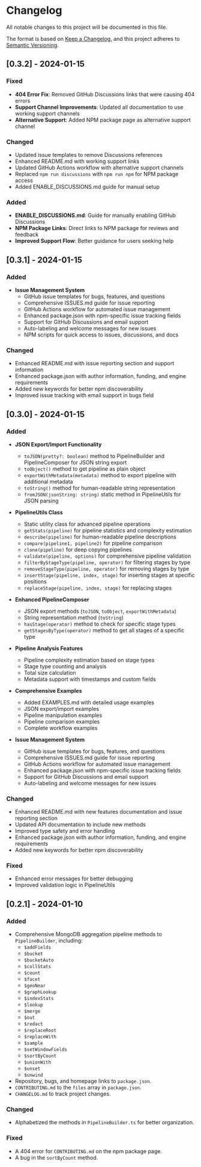 # Changelog

All notable changes to this project will be documented in this file.

The format is based on [Keep a Changelog](https://keepachangelog.com/en/1.0.0/),
and this project adheres to [Semantic Versioning](https://semver.org/spec/v2.0.0.html).

## [0.3.2] - 2024-01-15

### Fixed

- **404 Error Fix**: Removed GitHub Discussions links that were causing 404 errors
- **Support Channel Improvements**: Updated all documentation to use working support channels
- **Alternative Support**: Added NPM package page as alternative support channel

### Changed

- Updated issue templates to remove Discussions references
- Enhanced README.md with working support links
- Updated GitHub Actions workflow with alternative support channels
- Replaced `npm run discussions` with `npm run npm` for NPM package access
- Added ENABLE_DISCUSSIONS.md guide for manual setup

### Added

- **ENABLE_DISCUSSIONS.md**: Guide for manually enabling GitHub Discussions
- **NPM Package Links**: Direct links to NPM package for reviews and feedback
- **Improved Support Flow**: Better guidance for users seeking help

## [0.3.1] - 2024-01-15

### Added

- **Issue Management System**
  - GitHub issue templates for bugs, features, and questions
  - Comprehensive ISSUES.md guide for issue reporting
  - GitHub Actions workflow for automated issue management
  - Enhanced package.json with npm-specific issue tracking fields
  - Support for GitHub Discussions and email support
  - Auto-labeling and welcome messages for new issues
  - NPM scripts for quick access to issues, discussions, and docs

### Changed

- Enhanced README.md with issue reporting section and support information
- Enhanced package.json with author information, funding, and engine requirements
- Added new keywords for better npm discoverability
- Improved issue tracking with email support in bugs field

## [0.3.0] - 2024-01-15

### Added

- **JSON Export/Import Functionality**

  - `toJSON(pretty?: boolean)` method to PipelineBuilder and PipelineComposer for JSON string export
  - `toObject()` method to get pipeline as plain object
  - `exportWithMetadata(metadata)` method to export pipeline with additional metadata
  - `toString()` method for human-readable string representation
  - `fromJSON(jsonString: string)` static method in PipelineUtils for JSON parsing

- **PipelineUtils Class**

  - Static utility class for advanced pipeline operations
  - `getStats(pipeline)` for pipeline statistics and complexity estimation
  - `describe(pipeline)` for human-readable pipeline descriptions
  - `compare(pipeline1, pipeline2)` for pipeline comparison
  - `clone(pipeline)` for deep copying pipelines
  - `validate(pipeline, options)` for comprehensive pipeline validation
  - `filterByStageType(pipeline, operator)` for filtering stages by type
  - `removeStageType(pipeline, operator)` for removing stages by type
  - `insertStage(pipeline, index, stage)` for inserting stages at specific positions
  - `replaceStage(pipeline, index, stage)` for replacing stages

- **Enhanced PipelineComposer**

  - JSON export methods (`toJSON`, `toObject`, `exportWithMetadata`)
  - String representation method (`toString`)
  - `hasStage(operator)` method to check for specific stage types
  - `getStagesByType(operator)` method to get all stages of a specific type

- **Pipeline Analysis Features**

  - Pipeline complexity estimation based on stage types
  - Stage type counting and analysis
  - Total size calculation
  - Metadata support with timestamps and custom fields

- **Comprehensive Examples**

  - Added EXAMPLES.md with detailed usage examples
  - JSON export/import examples
  - Pipeline manipulation examples
  - Pipeline comparison examples
  - Complete workflow examples

- **Issue Management System**
  - GitHub issue templates for bugs, features, and questions
  - Comprehensive ISSUES.md guide for issue reporting
  - GitHub Actions workflow for automated issue management
  - Enhanced package.json with npm-specific issue tracking fields
  - Support for GitHub Discussions and email support
  - Auto-labeling and welcome messages for new issues

### Changed

- Enhanced README.md with new features documentation and issue reporting section
- Updated API documentation to include new methods
- Improved type safety and error handling
- Enhanced package.json with author information, funding, and engine requirements
- Added new keywords for better npm discoverability

### Fixed

- Enhanced error messages for better debugging
- Improved validation logic in PipelineUtils

## [0.2.1] - 2024-01-10

### Added

- Comprehensive MongoDB aggregation pipeline methods to `PipelineBuilder`, including:
  - `$addFields`
  - `$bucket`
  - `$bucketAuto`
  - `$collStats`
  - `$count`
  - `$facet`
  - `$geoNear`
  - `$graphLookup`
  - `$indexStats`
  - `$lookup`
  - `$merge`
  - `$out`
  - `$redact`
  - `$replaceRoot`
  - `$replaceWith`
  - `$sample`
  - `$setWindowFields`
  - `$sortByCount`
  - `$unionWith`
  - `$unset`
  - `$unwind`
- Repository, bugs, and homepage links to `package.json`.
- `CONTRIBUTING.md` to the `files` array in `package.json`.
- `CHANGELOG.md` to track project changes.

### Changed

- Alphabetized the methods in `PipelineBuilder.ts` for better organization.

### Fixed

- A 404 error for `CONTRIBUTING.md` on the npm package page.
- A bug in the `sortByCount` method.
